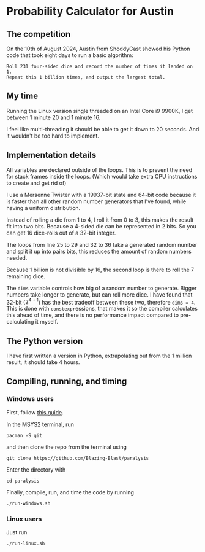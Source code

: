 # Probability Calculator for Austin

## The competition

On the 10th of August 2024, Austin from ShoddyCast showed his Python code that took eight days to run a basic algorithm:

    Roll 231 four-sided dice and record the number of times it landed on 1.
    Repeat this 1 billion times, and output the largest total.

## My time

Running the Linux version single threaded on an Intel Core i9 9900K, I get between 1 minute 20 and 1 minute 16.

I feel like multi-threading it should be able to get it down to 20 seconds.
And it wouldn't be too hard to implement.

## Implementation details

All variables are declared outside of the loops. This is to prevent the need for stack frames inside the loops.
(Which would take extra CPU instructions to create and get rid of)

I use a Mersenne Twister with a 19937-bit state and 64-bit code
because it is faster than all other random number generators that I've found, while having a uniform distribution.

Instead of rolling a die from 1 to 4, I roll it from 0 to 3, this makes the result fit into two bits.
Because a 4-sided die can be represented in 2 bits. So you can get 16 dice-rolls out of a 32-bit integer.

The loops from line 25 to 29 and 32 to 36 take a generated random number and split it up into pairs bits, this reduces the amount of random numbers needed.

Because 1 billion is not divisible by 16, the second loop is there to roll the 7 remaining dice.

The `dims` variable controls how big of a random number to generate. Bigger numbers take longer to generate, but can roll more dice.
I have found that 32-bit ($2^{4+1}$) has the best tradeoff between these two, therefore `dims = 4`.
This is done with `constexpr`essions, that makes it so the compiler calculates this ahead of time,
and there is no performance impact compared to pre-calculating it myself.

## The Python version

I have first written a version in Python, extrapolating out from the 1 million result, it should take 4 hours.

## Compiling, running, and timing

### Windows users

First, follow [this guide](https://www.msys2.org/).

In the MSYS2 terminal, run

    pacman -S git

and then clone the repo from the terminal using

    git clone https://github.com/Blazing-Blast/paralysis

Enter the directory with

    cd paralysis

Finally, compile, run, and time the code by running

    ./run-windows.sh

### Linux users

Just run

    ./run-linux.sh
